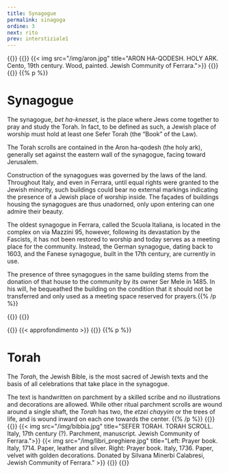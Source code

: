 ```yaml
---
title: Synagogue
permalink: sinagoga
ordine: 3
next: rito
prev: interstiziale1
---
```


{{<row>}}
{{<column>}}
{{< img src="/img/aron.jpg" title="ARON HA-QODESH. HOLY ARK. Cento, 19th century. Wood, painted. Jewish Community of Ferrara.">}}
{{</column>}}
{{<column>}}
{{% p %}}
# Synagogue

The synagogue, *bet ha-knesset*, is the place where Jews come together to pray and study the Torah. In fact, to be defined as such, a Jewish place of worship must hold at least one Sefer Torah (the “Book” of the Law).

The Torah scrolls are contained in the Aron ha-qodesh (the holy ark), generally set against the eastern wall of the synagogue, facing toward Jerusalem.

Construction of the synagogues was governed by the laws of the land. Throughout Italy, and even in Ferrara, until equal rights were granted to the Jewish minority, such buildings could bear no external markings indicating the presence of a Jewish place of worship inside. The façades of buildings housing the
synagogues are thus unadorned, only upon entering can one admire their beauty.

The oldest synagogue in Ferrara, called the Scuola Italiana, is located in the complex on via Mazzini 95, however, following its devastation by the Fascists, it
has not been restored to worship and today serves as a meeting place for the community. Instead, the German synagogue, dating back to 1603, and the
Fanese synagogue, built in the 17th century, are currently in use.

The presence of three synagogues in the same building stems from the donation of that house to the community by its owner Ser Mele in 1485. In his will, he
bequeathed the building on the condition that it should not be transferred and only used as a meeting space reserved for prayers.{{% /p %}}

{{</column>}}
{{</row>}}

{{<row class="approfondimento">}}
{{< approfondimento >}}
{{<column>}}
{{% p %}}
# Torah
The *Torah*, the Jewish Bible, is the most sacred of Jewish texts and the basis of all celebrations that take place in the synagogue. 

The text is handwritten on
parchment by a skilled scribe and no illustrations and decorations are allowed. While other ritual parchment scrolls are wound around a single shaft, the *Torah* has
two, the *etzei chayyim* or the trees of life, and is wound inward on each one towards the center.
{{% /p %}}
{{</column>}}
{{<column>}}
{{< img src="/img/bibbia.jpg" title="SEFER TORAH. TORAH SCROLL. Italy, 17th century (?). Parchment, manuscript. Jewish Community of Ferrara.">}}
{{< img src="/img/libri_preghiere.jpg" title="Left: Prayer book. Italy, 1714. Paper, leather and silver. Right: Prayer book. Italy, 1736. Paper, velvet with golden decorations. Donated by Silvana Minerbi Calabresi, Jewish Community of Ferrara." >}}
{{</column>}}
{{</row>}}